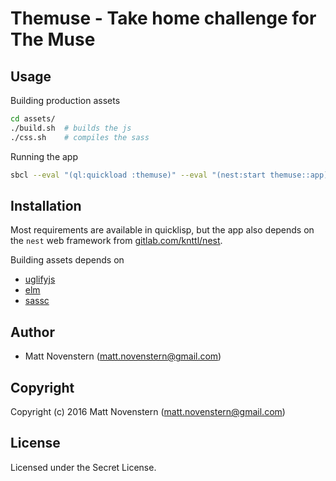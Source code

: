 # Themuse - Take home challenge for The Muse

## Usage

Building production assets

```sh
cd assets/
./build.sh  # builds the js
./css.sh    # compiles the sass
```

Running the app

```sh
sbcl --eval "(ql:quickload :themuse)" --eval "(nest:start themuse::app)"
```

## Installation

Most requirements are available in quicklisp, but the app also depends on the `nest` web framework from [gitlab.com/knttl/nest](https://gitlab.com/knttl/nest).

Building assets depends on

* [uglifyjs](https://www.npmjs.com/package/uglify-js)
* [elm](https://www.npmjs.com/package/uglify-js)
* [sassc](https://github.com/sass/sassc)

## Author

* Matt Novenstern (matt.novenstern@gmail.com)

## Copyright

Copyright (c) 2016 Matt Novenstern (matt.novenstern@gmail.com)

## License

Licensed under the Secret License.
